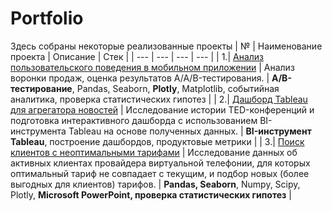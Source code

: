 # Portfolio

Здесь собраны некоторые реализованные проекты
| № | Наименование проекта | Описание | Стек |
| --- | --- | --- | --- |
| 1.| [Анализ пользовательского поведения в мобильном приложении](https://github.com/Kris-Soloveva/Portfolio/tree/main/Анализ%20пользовательского%20поведения%20в%20мобильном%20приложении) | Анализ воронки продаж, оценка результатов A/A/B-тестирования. | **A/B-тестирование**, Pandas, Seaborn, **Plotly**, Matplotlib, событийная аналитика, проверка статистических гипотез |
| 2.| [Дашборд Tableau для агрегатора новостей](https://github.com/Kris-Soloveva/Portfolio/tree/main/Дашборд%20Tableau%20для%20агрегатора%20новостей) | Исследование истории TED-конференций и подготовка интерактивного дашборда с использованием BI-инструмента Tableau на основе полученных данных. | **BI-инструмент Tableau**, построение дашбордов, продуктовые метрики |
| 3.| [Поиск клиентов с неоптимальными тарифами](https://github.com/Kris-Soloveva/Portfolio/tree/main/Поиск%20клиентов%20с%20неоптимальными%20тарифами) | Исследование данных об активных клиентах провайдера виртуальной телефонии, для которых оптимальный тариф не совпадает с текущим, и подбор новых (более выгодных для клиентов) тарифов. | **Pandas, Seaborn**, Numpy, Scipy, Plotly, **Microsoft PowerPoint, проверка статистических гипотез** |
